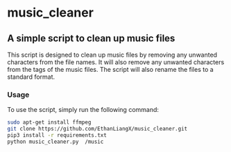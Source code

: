 # music_cleaner
## A simple script to clean up music files
This script is designed to clean up music files by removing any unwanted characters from the file names. It will also remove any unwanted characters from the tags of the music files. The script will also rename the files to a standard format.

### Usage
To use the script, simply run the following command:
```bash
sudo apt-get install ffmpeg
git clone https://github.com/EthanLiangX/music_cleaner.git
pip3 install -r requirements.txt
python music_cleaner.py  /music
```